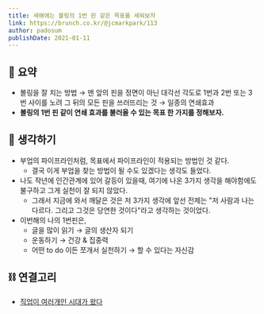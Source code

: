 ```yaml
---
title: 새해에는 볼링의 1번 핀 같은 목표를 세워보자
link: https://brunch.co.kr/@jcmarkpark/113
author: padosum
publishDate: 2021-01-11
---
```


## 📝 요약 
- 볼링을 잘 치는 방법 → 맨 앞의 핀을 정면이 아닌 대각선 각도로 1번과 2번 또는 3번 사이를 노려 그 뒤의 모든 핀을 쓰러뜨리는 것 → 일종의 연쇄효과 
- **볼링의 1번 핀 같이 연쇄 효과를 불러올 수 있는 목표 한 가지를 정해보자.**

## 🤔 생각하기 
- 부업의 파이프라인처럼, 목표에서 파이프라인이 적용되는 방법인 것 같다.
  - 결국 이게 부업을 찾는 방법이 될 수도 있겠다는 생각도 들었다.    
- 나도 작년에 인간관계에 있어 갈등이 있을때, 여기에 나온 3가지 생각을 해야함에도 불구하고 그게 실천이 잘 되지 않았다.  
  - 그래서 지금에 와서 깨달은 것은 저 3가지 생각에 앞선 전제는 "저 사람과 나는 다르다. 그리고 그것은 당연한 것이다"라고 생각하는 것이었다.  
- 이번해의 나의 1번핀은,
  - 글을 많이 읽기 → 글의 생산자 되기 
  - 운동하기 → 건강 & 집중력 
  - 어떤 to do 이든 쪼개서 실천하기 → 할 수 있다는 자신감 

## ⛓ 연결고리 
- [직업이 여러개인 시대가 왔다](../Business/the-era-of-many-job-has-come)